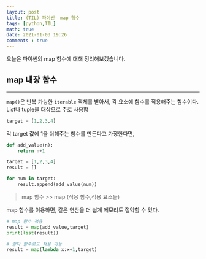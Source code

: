 ```yaml
---
layout: post
title: (TIL) 파이썬- map 함수
tags: [python,TIL]
math: true
date: 2021-01-03 19:26 
comments : true
---
```


오늘은 파이썬의 map 함수에 대해 정리해보겠습니다. 

##  map 내장 함수 
---
`map()`은 반복 가능한 `iterable` 객체를 받아서, 각 요소에 함수를 적용해주는 함수이다. List나 tuple을 대상으로 주로 사용함

```python
target = [1,2,3,4]
```

각 target 값에 1을 더해주는 함수를 만든다고 가정한다면, <br>

```python
def add_value(n):
    return n+1 

target = [1,2,3,4]
result = [] 

for num in target:
    result.append(add_value(num))

```

> map 함수 >> map (적용 함수,적용 요소들) <br>

map 함수를 이용하면, 같은 연산을 더 쉽게 메모리도 절약할 수 있다.

```python
# map 함수 적용 
result = map(add_value,target)
print(list(result))

# 람다 함수로도 적용 가능 
result = map(lambda x:x+1,target)

```
